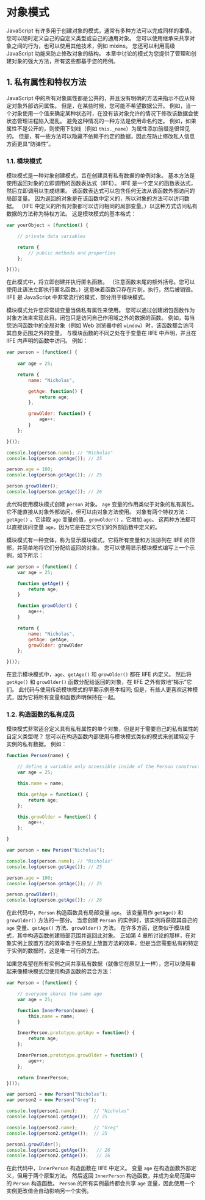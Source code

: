 # 对象模式

JavaScript 有许多用于创建对象的模式，通常有多种方法可以完成同样的事情。 您可以随时定义自己的自定义类型或自己的通用对象。 您可以使用继承来共享对象之间的行为，也可以使用其他技术，例如 mixins。 您还可以利用高级 JavaScript 功能来防止修改对象的结构。 本章中讨论的模式为您提供了管理和创建对象的强大方法，所有这些都基于您的用例。

## 1. 私有属性和特权方法

JavaScript 中的所有对象属性都是公共的，并且没有明确的方法来指示不应从特定对象外部访问属性。 但是，在某些时候，您可能不希望数据公开。 例如，当一个对象使用一个值来确定某种状态时，在没有该对象允许的情况下修改该数据会使状态管理进程陷入混乱。 避免这种情况的一种方法是使用命名约定。 例如，如果属性不是公开的，则使用下划线（例如 `this._name`）为属性添加前缀是很常见的。 但是，有一些方法可以隐藏不依赖于约定的数据，因此在防止修改私人信息方面更具“防弹性”。

### 1.1. 模块模式

模块模式是一种对象创建模式，旨在创建具有私有数据的单例对象。 基本方法是使用返回对象的立即调用的函数表达式（IIFE）。 IIFE 是一个定义的函数表达式，然后立即调用以生成结果。 该函数表达式可以包含任何无法从该函数外部访问的局部变量。 因为返回的对象是在该函数中定义的，所以对象的方法可以访问数据。 （IIFE 中定义的所有对象都可以访问相同的局部变量。）以这种方式访问私有数据的方法称为特权方法。 这是模块模式的基本格式：

```javascript
var yourObject = (function() {

    // private data variables

    return {
        // public methods and properties
    };

}());
```

在此模式中，将立即创建并执行匿名函数。 （注意函数末尾的额外括号。您可以使用此语法立即执行匿名函数。）这意味着函数只存在片刻，执行，然后被销毁。 IIFE 是 JavaScript 中非常流行的模式，部分用于模块模式。

模块模式允许您将常规变量当做私有属性来使用。 您可以通过创建闭包函数作为对象方法来实现此目。闭包只是访问自己作用域之外的数据的函数。 例如，每当您访问函数中的全局对象（例如 Web 浏览器中的 `window`）时，该函数都会访问其自身范围之外的变量。 与模块函数的不同之处在于变量在 IIFE 中声明，并且在 IIFE 内声明的函数中访问。 例如：

```javascript
var person = (function() {
  
    var age = 25;

    return {
        name: "Nicholas",

        getAge: function() {
            return age;
        },

        growOlder: function() {
            age++;
        }
    };

}());

console.log(person.name); // "Nicholas"
console.log(person.getAge()); // 25

person.age = 100;
console.log(person.getAge()); // 25

person.growOlder();
console.log(person.getAge()); // 26
```

此代码使用模块模式创建 `person` 对象。 `age` 变量的作用类似于对象的私有属性。 它不能直接从对象外部访问，但可以由对象方法使用。 对象有两个特权方法：`getAge()` ，它读取 `age` 变量的值，`growOlder()` ，它增加 `age`。 这两种方法都可以直接访问变量 `age`，因为它是在定义它们的外部函数中定义的。

模块模式有一种变体，称为显示模块模式，它将所有变量和方法排列在 IIFE 的顶部，并简单地将它们分配给返回的对象。 您可以使用显示模块模式编写上一个示例，如下所示：

```javascript
var person = (function() {
    var age = 25;

    function getAge() {
        return age;
    }

    function growOlder() {
        age++;
    }

    return {
        name: "Nicholas",
        getAge: getAge,
        growOlder: growOlder
    };

}());
```

在显示模块模式中，`age`、`getAge()` 和 `growOlder()` 都在 IIFE 内定义。 然后将 `getAge()` 和 `growOlder()` 函数分配给返回的对象，在 IIFE 之外有效地“揭示”它们。 此代码与使用传统模块模式的早期示例基本相同; 但是，有些人更喜欢这种模式，因为它将所有变量和函数声明保持在一起。

### 1.2. 构造函数的私有成员

模块模式非常适合定义具有私有属性的单个对象，但是对于需要自己的私有属性的自定义类型呢？ 您可以在构造函数内部使用与模块模式类似的模式来创建特定于实例的私有数据。 例如：

```javascript
function Person(name) {

    // define a variable only accessible inside of the Person constructor
    var age = 25;

    this.name = name;

    this.getAge = function() {
        return age;
    };

    this.growOlder = function() {
        age++;
    };

}

var person = new Person("Nicholas");

console.log(person.name); // "Nicholas"
console.log(person.getAge()); // 25

person.age = 100;
console.log(person.getAge()); // 25

person.growOlder();
console.log(person.getAge()); // 26
```

在此代码中，`Person` 构造函数具有局部变量 `age`。 该变量用作 `getAge()` 和 `growOlder()` 方法的一部分。 当您创建 `Person` 的实例时，该实例将获取其自己的 `age` 变量、`getAge()` 方法、`growOlder()` 方法。 在许多方面，这类似于模块模式，其中构造函数创建局部范围并返回此对象。 正如第 4 章所讨论的那样，在对象实例上放置方法的效率低于在原型上放置方法的效率，但是当您需要私有的特定于实例的数据时，这是唯一可行的方法。

如果您希望在所有实例之间共享私有数据（就像它在原型上一样），您可以使用看起来像模块模式但使用构造函数的混合方法：

```javascript
var Person = (function() {

    // everyone shares the same age
    var age = 25;

    function InnerPerson(name) {
        this.name = name;
    }

    InnerPerson.prototype.getAge = function() {
        return age;
    };

    InnerPerson.prototype.growOlder = function() {
        age++;
    };

    return InnerPerson;
}());

var person1 = new Person("Nicholas");
var person2 = new Person("Greg");

console.log(person1.name);      // "Nicholas"
console.log(person1.getAge());  // 25

console.log(person2.name);      // "Greg"
console.log(person2.getAge());  // 25

person1.growOlder();
console.log(person1.getAge());   // 26
console.log(person2.getAge());   // 26
```

在此代码中，`InnerPerson` 构造函数在 IIFE 中定义。 变量 `age` 在构造函数外部定义，但用于两个原型方法。 然后返回 `InnerPerson` 构造函数，并成为全局范围中的 `Person` 构造函数。 `Person` 的所有实例最终都会共享 `age` 变量，因此使用一个实例更改值会自动影响另一个实例。
